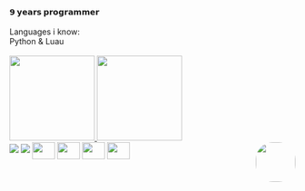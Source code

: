 <h4>𝟵 𝘆𝗲𝗮𝗿𝘀 𝗽𝗿𝗼𝗴𝗿𝗮𝗺𝗺𝗲𝗿</h4>
Languages i know:<br>
Python & Luau
<br><br>
<div>
  <a href="https://github.com/hanzascripts">
  <img height="150em" src="https://github-readme-stats.vercel.app/api?username=hanzascripts&show_icons=true&theme=tokyonight&include_all_commits=true&count_private=true"/>
  <img height="150em" src="https://github-readme-stats.vercel.app/api/top-langs/?username=hanzascripts&layout=compact&langs_count=7&theme=tokyonight"/> <br>
 <a href="https://www.youtube.com/@HanzaScripts" target="_blank"><img src="https://img.shields.io/badge/YouTube-FF0000?style=for-the-badge&logo=youtube&logoColor=white" target="_blank"></a>
  <a href="https://instagram.com/Hansa/" target="_blank"><img src="https://img.shields.io/badge/-Instagram-%23E4405F?style=for-the-badge&logo=instagram&logoColor=white" target="_blank"></a> 
    
  <img align="center" height="30" width="40" src="https://cdn.jsdelivr.net/gh/devicons/devicon/icons/html5/html5-original-wordmark.svg">
    <img align="center" height="30" width="40" src="https://cdn.jsdelivr.net/gh/devicons/devicon/icons/python/python-original-wordmark.svg">
  <img align="center" height="30" width="40" src="https://cdn.jsdelivr.net/gh/devicons/devicon/icons/photoshop/photoshop-plain.svg">
  <img align="center" height="30" width="40" src="<img src="https://cdn.jsdelivr.net/gh/devicons/devicon/icons/lua/lua-plain-wordmark.svg">
 <img align="right" width="70" height="70" style="border-radius:30px;" src="https://media.tenor.com/qOo9twXki7MAAAAC/jojo-roblox.gif">

<!---
is a ✨ special ✨ repository because its `README.md` (this file) appears on your GitHub profile.
You can click the Preview link to take a look at your changes.
Ph0nk here <3
--->

    
